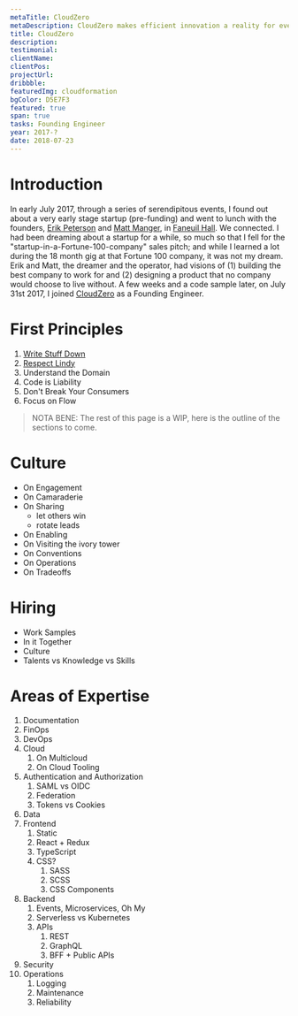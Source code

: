 ```yaml
---
metaTitle: CloudZero
metaDescription: CloudZero makes efficient innovation a reality for every cloud-driven organization.
title: CloudZero
description:
testimonial:
clientName:
clientPos:
projectUrl:
dribbble:
featuredImg: cloudformation
bgColor: D5E7F3
featured: true
span: true
tasks: Founding Engineer
year: 2017-?
date: 2018-07-23
---
```


<div class="col-start-3 col-end-9">

# Introduction

In early July 2017, through a series of serendipitous events, I found out about a very early stage startup (pre-funding) and went to lunch with the founders, [Erik Peterson](https://www.linkedin.com/in/erikpeterson/) and [Matt Manger](https://www.linkedin.com/in/mattmanger/), in [Faneuil Hall](https://goo.gl/maps/qzVsDSLqpfp97o3r8). We connected. I had been dreaming about a startup for a while, so much so that I fell for the "startup-in-a-Fortune-100-company" sales pitch; and while I learned a lot during the 18 month gig at that Fortune 100 company, it was not my dream. Erik and Matt, the dreamer and the operator, had visions of (1) building the best company to work for and (2) designing a product that no company would choose to live without. A few weeks and a code sample later, on July 31st 2017, I joined [CloudZero](cloudzero.com) as a Founding Engineer.

# First Principles

1. [Write Stuff Down](../../posts/2023/07/first-principles-1-write-stuff-down)
2. [Respect Lindy](../../posts/2023/07/first-principles-2-lindy)
3. Understand the Domain
4. Code is Liability
5. Don't Break Your Consumers
6. Focus on Flow

> NOTA BENE: The rest of this page is a WIP, here is the outline of the sections to come.

# Culture
- On Engagement
- On Camaraderie
- On Sharing
	- let others win
	- rotate leads
- On Enabling
- On Visiting the ivory tower
- On Conventions
- On Operations
- On Tradeoffs

# Hiring
- Work Samples
- In it Together
- Culture
- Talents vs Knowledge vs Skills

# Areas of Expertise
1. Documentation
2. FinOps
3. DevOps
4. Cloud
	1. On Multicloud
	2. On Cloud Tooling
5. Authentication and Authorization
	1. SAML vs OIDC
	2. Federation
	3. Tokens vs Cookies
6. Data
7. Frontend
	1. Static
	2. React + Redux
	3. TypeScript
	4. CSS?
		1. SASS
		2. SCSS
		3. CSS Components
8. Backend
	1. Events, Microservices, Oh My
	2. Serverless vs Kubernetes
	3. APIs
		1. REST
		2. GraphQL
		3. BFF + Public APIs
9. Security
10. Operations
	1. Logging
	2. Maintenance
	3. Reliability